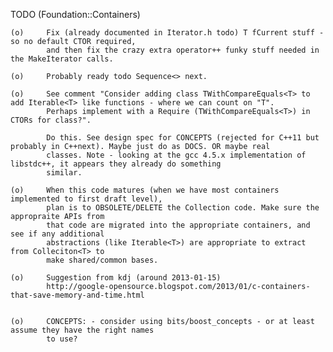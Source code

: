 TODO (Foundation::Containers)


	(o)		Fix (already documented in Iterator.h todo) T fCurrent stuff - so no default CTOR required,
			and then fix the crazy extra operator++ funky stuff needed in the MakeIterator calls.

	(o)		Probably ready todo Sequence<> next.

	(o)		See comment "Consider adding class TWithCompareEquals<T> to add Iterable<T> like functions - where we can count on "T".
            Perhaps implement with a Require (TWithCompareEquals<T>) in CTORs for class?".

			Do this. See design spec for CONCEPTS (rejected for C++11 but probably in C++next). Maybe just do as DOCS. OR maybe real
			classes. Note - looking at the gcc 4.5.x implementation of libstdc++, it appears they already do something
			similar.

	(o)		When this code matures (when we have most containers implemented to first draft level),
			plan is to OBSOLETE/DELETE the Collection code. Make sure the appropraite APIs from
			that code are migrated into the appropriate containers, and see if any additional
			abstractions (like Iterable<T>) are appropriate to extract from Colleciton<T> to
			make shared/common bases.

	(o)		Suggestion from kdj (around 2013-01-15)
			http://google-opensource.blogspot.com/2013/01/c-containers-that-save-memory-and-time.html 


	(o)		CONCEPTS: - consider using bits/boost_concepts - or at least assume they have the right names
			to use?

